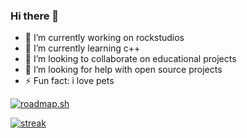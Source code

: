 ### Hi there 👋

- 🔭 I’m currently working on rockstudios
- 🌱 I’m currently learning c++
- 👯 I’m looking to collaborate on educational projects
- 🤔 I’m looking for help with open source projects
- ⚡ Fun fact: i love pets
  
[![roadmap.sh](https://api.roadmap.sh/v1-badge/tall/64e2cea2ced78d29353345ec?variant=dark)](https://roadmap.sh)

[![streak](https://github-readme-streak-stats.herokuapp.com/?user=abel8260r&theme=calm)](https://github.com/abel8260)

